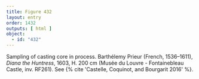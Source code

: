 ```yaml
---
title: Figure 432
layout: entry
order: 1432
outputs: [ html ]
object:
  - id: "432"
---
```


Sampling of casting core in process. Barthélemy Prieur (French, 1536–1611), *Diana the Huntress*, 1603, H. 200 cm (Musée du Louvre - Fontainebleau Castle, inv. RF261). See {% cite 'Castelle, Coquinot, and Bourgarit 2016' %}.
